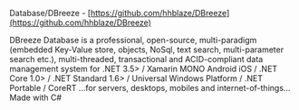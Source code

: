 Database/DBreeze - [https://github.com/hhblaze/DBreeze](https://github.com/hhblaze/DBreeze)

DBreeze Database is a professional, open-source, multi-paradigm (embedded Key-Value store, objects, NoSql, text search, multi-parameter search etc.), multi-threaded, transactional and ACID-compliant data management system for .NET 3.5> / Xamarin MONO Android iOS / .NET Core 1.0> / .NET Standard 1.6> / Universal Windows Platform / .NET Portable / CoreRT
...for servers, desktops, mobiles and internet-of-things... Made with C#

<!--
  Please, fill in this PR template. It will help maintainers to do the review.
  Also, please read our [Contribution guidelines](CONTRIBUTING.md). 
  Please, create one pull request per link.
-->
